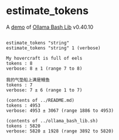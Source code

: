 # estimate_tokens

A [demo](../README.md#demos) of [Ollama Bash Lib](https://github.com/attogram/ollama-bash-lib) v0.40.10
```

estimate_tokens "string"
estimate_tokens "string" 1 (verbose)

My hovercraft is full of eels
tokens : 8
verbose: 8 ± 1 (range 7 to 8)

我的气垫船上满是鳗鱼
tokens : 7
verbose: 7 ± 6 (range 1 to 7)

(contents of ../README.md)
tokens : 4953
verbose: 4953 ± 3067 (range 1886 to 4953)

(contents of ../ollama_bash_lib.sh)
tokens : 5820
verbose: 5820 ± 1928 (range 3892 to 5820)
```
